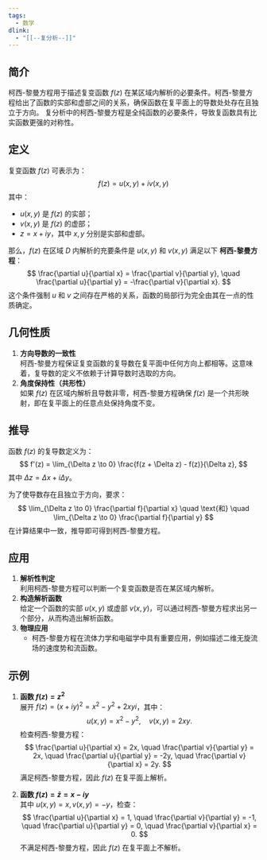 ```yaml
---
tags:
  - 数学
dlink:
  - "[[--复分析--]]"
---
```

## 简介
柯西-黎曼方程用于描述复变函数 $f(z)$ 在某区域内解析的必要条件。柯西-黎曼方程给出了函数的实部和虚部之间的关系，确保函数在复平面上的导数处处存在且独立于方向。
复分析中的柯西-黎曼方程是全纯函数的必要条件，导致复函数具有比实函数更强的对称性。
## 定义
复变函数 $f(z)$ 可表示为：
$$
f(z) = u(x, y) + i v(x, y)
$$
其中：
- $u(x, y)$ 是 $f(z)$ 的实部；
- $v(x, y)$ 是 $f(z)$ 的虚部；
- $z = x + i y$，其中 $x, y$ 分别是实部和虚部。

那么，$f(z)$ 在区域 $D$ 内解析的充要条件是 $u(x, y)$ 和 $v(x, y)$ 满足以下 **柯西-黎曼方程**：
$$
\frac{\partial u}{\partial x} = \frac{\partial v}{\partial y}, \quad \frac{\partial u}{\partial y} = -\frac{\partial v}{\partial x}.
$$
这个条件强制 $u$ 和 $v$ 之间存在严格的关系，函数的局部行为完全由其在一点的性质确定。

## 几何性质
1. **方向导数的一致性**  
   柯西-黎曼方程保证复变函数的复导数在复平面中任何方向上都相等。这意味着，复导数的定义不依赖于计算导数时选取的方向。
2. **角度保持性（共形性）**  
   如果 $f(z)$ 在区域内解析且导数非零，柯西-黎曼方程确保 $f(z)$ 是一个共形映射，即在复平面上的任意点处保持角度不变。

## 推导

函数 $f(z)$ 的复导数定义为：
$$
f'(z) = \lim_{\Delta z \to 0} \frac{f(z + \Delta z) - f(z)}{\Delta z},
$$
其中 $\Delta z = \Delta x + i \Delta y$。

为了使导数存在且独立于方向，要求：
$$
\lim_{\Delta z \to 0} \frac{\partial f}{\partial x} \quad \text{和} \quad \lim_{\Delta z \to 0} \frac{\partial f}{\partial y}
$$
在计算结果中一致，推导即可得到柯西-黎曼方程。

## 应用
1. **解析性判定**  
   利用柯西-黎曼方程可以判断一个复变函数是否在某区域内解析。
2. **构造解析函数**  
   给定一个函数的实部 $u(x, y)$ 或虚部 $v(x, y)$，可以通过柯西-黎曼方程求出另一个部分，从而构造出解析函数。
3. **物理应用**  
   - 柯西-黎曼方程在流体力学和电磁学中具有重要应用，例如描述二维无旋流场的速度势和流函数。

## 示例

1. **函数 $f(z) = z^2$**  
   展开 $f(z) = (x + i y)^2 = x^2 - y^2 + 2xyi$，其中：
   $$
   u(x, y) = x^2 - y^2, \quad v(x, y) = 2xy.
   $$
   检查柯西-黎曼方程：
   $$
   \frac{\partial u}{\partial x} = 2x, \quad \frac{\partial v}{\partial y} = 2x, \quad \frac{\partial u}{\partial y} = -2y, \quad \frac{\partial v}{\partial x} = 2y.
   $$
   满足柯西-黎曼方程，因此 $f(z)$ 在复平面上解析。

2. **函数 $f(z) = \bar{z} = x - i y$**  
   其中 $u(x, y) = x, v(x, y) = -y$，检查：
   $$
   \frac{\partial u}{\partial x} = 1, \quad \frac{\partial v}{\partial y} = -1, \quad \frac{\partial u}{\partial y} = 0, \quad \frac{\partial v}{\partial x} = 0.
   $$
   不满足柯西-黎曼方程，因此 $f(z)$ 在复平面上不解析。
